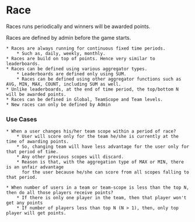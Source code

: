 # Race

Races runs periodically and winners will be awarded points.

Races are defined by admin before the game starts.

    * Races are always running for continuous fixed time periods.
        * Such as, daily, weekly, monthly.
    * Races are build on top of points. Hence very similar to leaderboards.
    * Races can be defined using various aggregator types.
        * Leaderboards are defined only using SUM.
        * Races can be defined using other aggregator functions such as AVG, MIN, MAX, COUNT, including SUM as well.
    * Unlike leaderboards, at the end of time period, the top/bottom N will be awarded points.
    * Races can be defined in Global, TeamScope and Team levels.
    * New races can only be defined by Admin

### Use Cases

    * When a user changes his/her team scope within a period of race?
        * User will score only for the team he/she is currently at the time of awarding points.
        * So, changing team will have less advantage for the user only for that period of time.
        * Any other previous scopes will discard.
        * Reason is that, with the aggregation type of MAX or MIN, there is an unfair advantage
          for the user because he/she can score from all scopes falling to that period.

    * When number of users in a team or team-scope is less than the top N, then do all those players receive points?
        * If there is only one player in the team, then that player won't get any points
        * If number of players less than top N (N > 1), then, only top player will get points.
